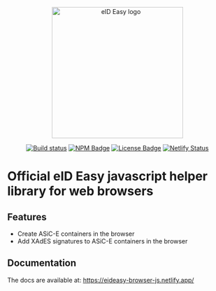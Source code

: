 <p align="center"><a href="https://eideasy.com/" target="_blank" rel="noopener noreferrer"><img width="300" src="https://eideasy.com/wp-content/uploads/2020/11/eid-easy-logo-1.png" alt="eID Easy logo"></a></p>

<p align="center">
  <a href="https://github.com/eideasy/eideasy-browser-js/actions/workflows/ci.yml"><img src="https://github.com/eideasy/eideasy-browser-js/actions/workflows/ci.yml/badge.svg" alt="Build status" style="max-width:100%;"></a>
  <a href="https://www.npmjs.com/package/@eid-easy/eideasy-browser-js"><img src="https://img.shields.io/npm/v/@eid-easy/eideasy-browser-js.svg?sanitize=true" alt="NPM Badge" style="max-width:100%;"></a>
  <a href="https://www.npmjs.com/package/@eid-easy/eideasy-browser-js"><img src="https://img.shields.io/npm/l/@eid-easy/eideasy-browser-js.svg?sanitize=true" alt="License Badge" style="max-width:100%;"></a>
  <a href="https://app.netlify.com/sites/eideasy-browser-js/deploys"><img src="https://api.netlify.com/api/v1/badges/49a66134-1471-49de-9786-c774ca3cc102/deploy-status" alt="Netlify Status" style="max-width:100%;"></a>
</p>

# Official eID Easy javascript helper library for web browsers

## Features
- Create ASiC-E containers in the browser
- Add XAdES signatures to ASiC-E containers in the browser

## Documentation
The docs are available at: https://eideasy-browser-js.netlify.app/
